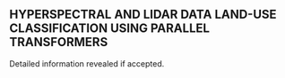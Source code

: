 ## HYPERSPECTRAL AND LIDAR DATA LAND-USE CLASSIFICATION USING PARALLEL TRANSFORMERS

Detailed information revealed if accepted.